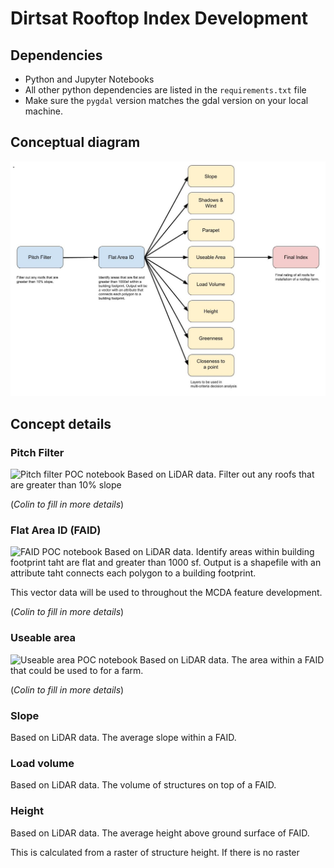 # Dirtsat Rooftop Index Development

## Dependencies
- Python and Jupyter Notebooks
- All other python dependencies are listed in the `requirements.txt` file
- Make sure the `pygdal` version matches the gdal version on your local machine. 

## Conceptual diagram
![concept diagram](imgs/RooftopIndexWorkflow.jpg)

## Concept details

### Pitch Filter
![Pitch filter POC notebook](useable_area/flat_area.ipynb)
Based on LiDAR data. Filter out any roofs that are greater than 10% slope

(*Colin to fill in more details*)

### Flat Area ID (FAID)
![FAID POC notebook](useable_area/flat_area.ipynb)
Based on LiDAR data. Identify areas within building footprint taht are flat and greater than 1000 sf. Output is a shapefile with an attribute taht connects each polygon to a building footprint. 

This vector data will be used to throughout the MCDA feature development. 

(*Colin to fill in more details*)

### Useable area
![Useable area POC notebook](useable_area/flat_area.ipynb)
Based on LiDAR data. The area within a FAID that could be used to for a farm. 

(*Colin to fill in more details*)

### Slope
Based on LiDAR data. The average slope within a FAID.

### Load volume
Based on LiDAR data. The volume of structures on top of a FAID. 

### Height
Based on LiDAR data. The average height above ground surface of FAID.

This is calculated from a raster of structure height. If there is no raster 

### 
